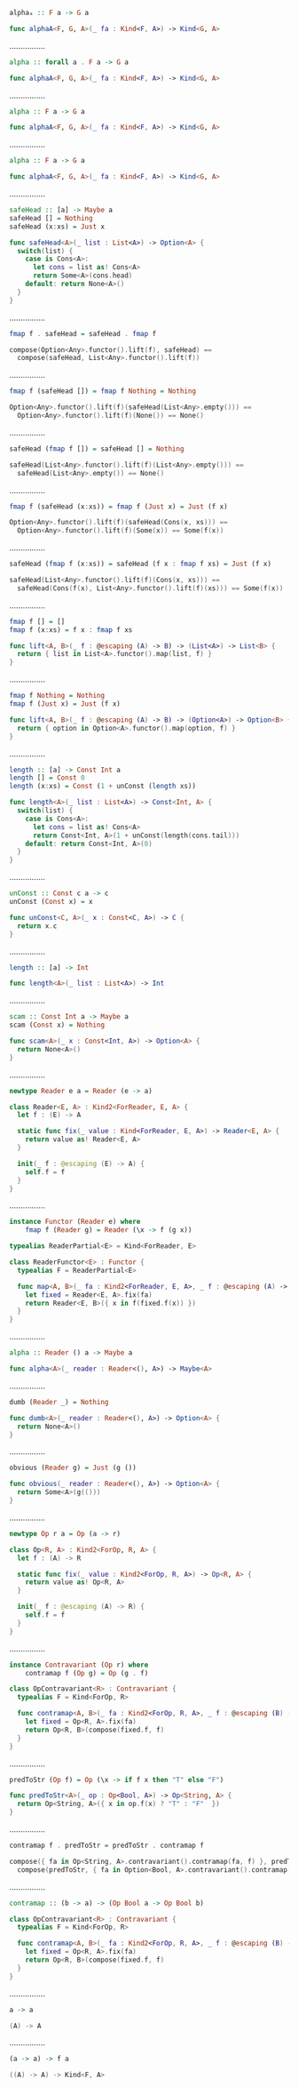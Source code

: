 ```Haskell
alphaₐ :: F a -> G a
```
```swift
func alphaA<F, G, A>(_ fa : Kind<F, A>) -> Kind<G, A>
```
................
```Haskell
alpha :: forall a . F a -> G a
```
```swift
func alphaA<F, G, A>(_ fa : Kind<F, A>) -> Kind<G, A>
```
................
```Haskell
alpha :: F a -> G a
```
```swift
func alphaA<F, G, A>(_ fa : Kind<F, A>) -> Kind<G, A>
```
................
```Haskell
alpha :: F a -> G a
```
```swift
func alphaA<F, G, A>(_ fa : Kind<F, A>) -> Kind<G, A>
```
................
```Haskell
safeHead :: [a] -> Maybe a
safeHead [] = Nothing
safeHead (x:xs) = Just x
```
```swift
func safeHead<A>(_ list : List<A>) -> Option<A> {
  switch(list) {
    case is Cons<A>:
      let cons = list as! Cons<A>
      return Some<A>(cons.head)
    default: return None<A>()
  }
}
```
................
```Haskell
fmap f . safeHead = safeHead . fmap f
```
```swift
compose(Option<Any>.functor().lift(f), safeHead) ==
  compose(safeHead, List<Any>.functor().lift(f))
```
................
```Haskell
fmap f (safeHead []) = fmap f Nothing = Nothing
```
```swift
Option<Any>.functor().lift(f)(safeHead(List<Any>.empty())) ==
  Option<Any>.functor().lift(f)(None()) == None()
```
................
```Haskell
safeHead (fmap f []) = safeHead [] = Nothing
```
```swift
safeHead(List<Any>.functor().lift(f)(List<Any>.empty())) ==
  safeHead(List<Any>.empty()) == None()
```
................
```Haskell
fmap f (safeHead (x:xs)) = fmap f (Just x) = Just (f x)
```
```swift
Option<Any>.functor().lift(f)(safeHead(Cons(x, xs))) ==
  Option<Any>.functor().lift(f)(Some(x)) == Some(f(x))
```
................
```Haskell
safeHead (fmap f (x:xs)) = safeHead (f x : fmap f xs) = Just (f x)
```
```swift
safeHead(List<Any>.functor().lift(f)(Cons(x, xs))) ==
  safeHead(Cons(f(x), List<Any>.functor().lift(f)(xs))) == Some(f(x))
```
................
```Haskell
fmap f [] = []
fmap f (x:xs) = f x : fmap f xs
```
```swift
func lift<A, B>(_ f : @escaping (A) -> B) -> (List<A>) -> List<B> {
  return { list in List<A>.functor().map(list, f) }
}
```
................
```Haskell
fmap f Nothing = Nothing
fmap f (Just x) = Just (f x)
```
```swift
func lift<A, B>(_ f : @escaping (A) -> B) -> (Option<A>) -> Option<B> {
  return { option in Option<A>.functor().map(option, f) }
}
```
................
```Haskell
length :: [a] -> Const Int a
length [] = Const 0
length (x:xs) = Const (1 + unConst (length xs))
```
```swift
func length<A>(_ list : List<A>) -> Const<Int, A> {
  switch(list) {
    case is Cons<A>:
      let cons = list as! Cons<A>
      return Const<Int, A>(1 + unConst(length(cons.tail)))
    default: return Const<Int, A>(0)
  }
}
```
................
```Haskell
unConst :: Const c a -> c
unConst (Const x) = x
```
```swift
func unConst<C, A>(_ x : Const<C, A>) -> C {
  return x.c
}
```
................
```Haskell
length :: [a] -> Int
```
```swift
func length<A>(_ list : List<A>) -> Int
```
................
```Haskell
scam :: Const Int a -> Maybe a
scam (Const x) = Nothing
```
```swift
func scam<A>(_ x : Const<Int, A>) -> Option<A> {
  return None<A>()
}
```
................
```Haskell
newtype Reader e a = Reader (e -> a)
```
```swift
class Reader<E, A> : Kind2<ForReader, E, A> {
  let f : (E) -> A

  static func fix(_ value : Kind<ForReader, E, A>) -> Reader<E, A> {
    return value as! Reader<E, A>
  }

  init(_ f : @escaping (E) -> A) {
    self.f = f
  }
}
```
................
```Haskell
instance Functor (Reader e) where
    fmap f (Reader g) = Reader (\x -> f (g x))
```
```swift
typealias ReaderPartial<E> = Kind<ForReader, E>

class ReaderFunctor<E> : Functor {
  typealias F = ReaderPartial<E>

  func map<A, B>(_ fa : Kind2<ForReader, E, A>, _ f : @escaping (A) -> B) -> Kind2<ForReader, E, B> {
    let fixed = Reader<E, A>.fix(fa)
    return Reader<E, B>({ x in f(fixed.f(x)) })
  }
}
```
................
```Haskell
alpha :: Reader () a -> Maybe a
```
```swift
func alpha<A>(_ reader : Reader<(), A>) -> Maybe<A>
```
................
```Haskell
dumb (Reader _) = Nothing
```
```swift
func dumb<A>(_ reader : Reader<(), A>) -> Option<A> {
  return None<A>()
}
```
................
```Haskell
obvious (Reader g) = Just (g ())
```
```swift
func obvious(_ reader : Reader<(), A>) -> Option<A> {
  return Some<A>(g(()))
}
```
................
```Haskell
newtype Op r a = Op (a -> r)
```
```swift
class Op<R, A> : Kind2<ForOp, R, A> {
  let f : (A) -> R

  static func fix(_ value : Kind2<ForOp, R, A>) -> Op<R, A> {
    return value as! Op<R, A>
  }

  init(_ f : @escaping (A) -> R) {
    self.f = f
  }
}
```
................
```Haskell
instance Contravariant (Op r) where
    contramap f (Op g) = Op (g . f)
```
```swift
class OpContravariant<R> : Contravariant {
  typealias F = Kind<ForOp, R>

  func contramap<A, B>(_ fa : Kind2<ForOp, R, A>, _ f : @escaping (B) -> A) -> Kind2<ForOp, R, B> {
    let fixed = Op<R, A>.fix(fa)
    return Op<R, B>(compose(fixed.f, f)
  }
}
```
................
```Haskell
predToStr (Op f) = Op (\x -> if f x then "T" else "F")
```
```swift
func predToStr<A>(_ op : Op<Bool, A>) -> Op<String, A> {
  return Op<String, A>({ x in op.f(x) ? "T" : "F"  })
}
```
................
```Haskell
contramap f . predToStr = predToStr . contramap f
```
```swift
compose({ fa in Op<String, A>.contravariant().contramap(fa, f) }, predToStr) ==
  compose(predToStr, { fa in Option<Bool, A>.contravariant().contramap(fa, f) })
```
................
```Haskell
contramap :: (b -> a) -> (Op Bool a -> Op Bool b)
```
```swift
class OpContravariant<R> : Contravariant {
  typealias F = Kind<ForOp, R>

  func contramap<A, B>(_ fa : Kind2<ForOp, R, A>, _ f : @escaping (B) -> A) -> Kind2<ForOp, R, B> {
    let fixed = Op<R, A>.fix(fa)
    return Op<R, B>(compose(fixed.f, f)
  }
}
```
................
```Haskell
a -> a
```
```swift
(A) -> A
```
................
```Haskell
(a -> a) -> f a
```
```swift
((A) -> A) -> Kind<F, A>
```
